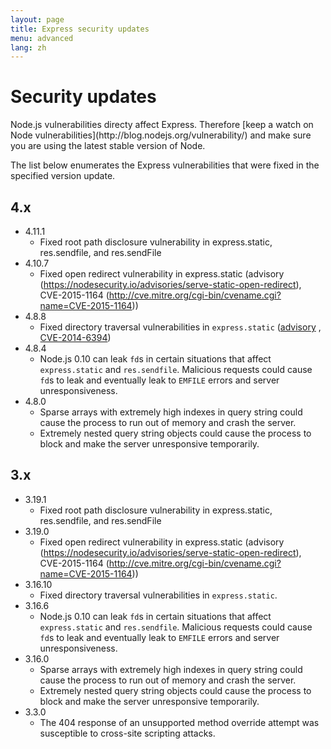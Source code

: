 ```yaml
---
layout: page
title: Express security updates
menu: advanced
lang: zh
---
```


# Security updates

<div class="doc-box doc-notice" markdown="1">
Node.js vulnerabilities directy affect Express. Therefore [keep a watch on Node vulnerabilities](http://blog.nodejs.org/vulnerability/) and make sure you are using the latest stable version of Node.
</div>

The list below enumerates the Express vulnerabilities that were fixed in the specified version update.

## 4.x

  * 4.11.1
    * Fixed root path disclosure vulnerability in express.static, res.sendfile, and res.sendFile
  * 4.10.7
    * Fixed open redirect vulnerability in express.static (advisory (https://nodesecurity.io/advisories/serve-static-open-redirect), CVE-2015-1164 (http://cve.mitre.org/cgi-bin/cvename.cgi?name=CVE-2015-1164))
  * 4.8.8
    * Fixed directory traversal vulnerabilities in `express.static` ([advisory](http://nodesecurity.io/advisories/send-directory-traversal) , [CVE-2014-6394](http://cve.mitre.org/cgi-bin/cvename.cgi?name=CVE-2014-6394))
  * 4.8.4
    * Node.js 0.10 can leak `fd`s in certain situations that affect `express.static` and `res.sendfile`. Malicious requests could cause `fd`s to leak and eventually leak to `EMFILE` errors and server unresponsiveness.
  * 4.8.0
    * Sparse arrays with extremely high indexes in query string could cause the process to run out of memory and crash the server.
    * Extremely nested query string objects could cause the process to block and make the server unresponsive temporarily.

## 3.x

  * 3.19.1
    * Fixed root path disclosure vulnerability in express.static, res.sendfile, and res.sendFile
  * 3.19.0
    * Fixed open redirect vulnerability in express.static (advisory (https://nodesecurity.io/advisories/serve-static-open-redirect), CVE-2015-1164 (http://cve.mitre.org/cgi-bin/cvename.cgi?name=CVE-2015-1164))
  * 3.16.10
    * Fixed directory traversal vulnerabilities in `express.static`.
  * 3.16.6
    * Node.js 0.10 can leak `fd`s in certain situations that affect `express.static` and `res.sendfile`. Malicious requests could cause `fd`s to leak and eventually leak to `EMFILE` errors and server unresponsiveness.
  * 3.16.0
    * Sparse arrays with extremely high indexes in query string could cause the process to run out of memory and crash the server.
    * Extremely nested query string objects could cause the process to block and make the server unresponsive temporarily.
  * 3.3.0
    * The 404 response of an unsupported method override attempt was susceptible to cross-site scripting attacks.
